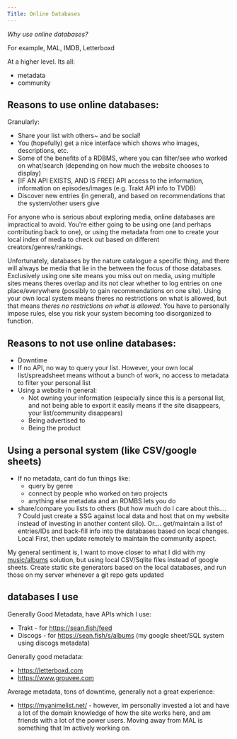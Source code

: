 ```yaml
---
Title: Online Databases
---
```


_Why use online databases?_

For example, MAL, IMDB, Letterboxd

At a higher level. Its all:

- metadata
- community

## Reasons to use online databases:

Granularly:

- Share your list with others~ and be social!
- You (hopefully) get a nice interface which shows who images, descriptions, etc.
- Some of the benefits of a RDBMS, where you can filter/see who worked on what/search (depending on how much the website chooses to display)
- [IF AN API EXISTS, AND IS FREE] API access to the information, information on episodes/images (e.g. Trakt API info to TVDB)
- Discover new entries (in general), and based on recommendations that the system/other users give

For anyone who is serious about exploring media, online databases are impractical to avoid. You're either going to be using one (and perhaps contributing back to one), or using the metadata from one to create your local index of media to check out based on different creators/genres/rankings.

Unfortunately, databases by the nature catalogue a specific thing, and there will always be media that lie in the between the focus of those databases. Exclusively using one site means you miss out on media, using multiple sites means theres overlap and its not clear whether to log entries on one place/everywhere (possibly to gain recommendations on one site). Using your own local system means theres no restrictions on what is allowed, but that means _theres no restrictions on what is allowed_. You have to personally impose rules, else you risk your system becoming too disorganized to function.

## Reasons to not use online databases:

- Downtime
- If no API, no way to query your list. However, your own local list/spreadsheet means without a bunch of work, no access to metadata to filter your personal list
- Using a website in general:
  - Not owning your information (especially since this is a personal list, and not being able to export it easily means if the site disappears, your list/community disappears)
  - Being advertised to
  - Being the product

## Using a personal system (like CSV/google sheets)

- If no metadata, cant do fun things like:
  - query by genre
  - connect by people who worked on two projects
  - anything else metadata and an RDMBS lets you do
- share/compare you lists to others (but how much do I care about this.... ? Could just create a SSG against local data and host that on my website instead of investing in another content silo). Or.... get/maintain a list of entries/IDs and back-fill info into the databases based on local changes. Local First, then update remotely to maintain the community aspect.

My general sentiment is, I want to move closer to what I did with my [music/albums](https://github.com/seanbreckenridge/albums) solution, but using local CSV/Sqlite files instead of google sheets. Create static site generators based on the local databases, and run those on my server whenever a git repo gets updated

## databases I use

Generally Good Metadata, have APIs which I use:

- Trakt - for <https://sean.fish/feed>
- Discogs - for <https://sean.fish/s/albums> (my google sheet/SQL system using discogs metadata)

Generally good metadata:

- <https://letterboxd.com>
- <https://www.grouvee.com>

Average metadata, tons of downtime, generally not a great experience:

- <https://myanimelist.net/> - however, im personally invested a lot and have a lot of the domain knowledge of how the site works here, and am friends with a lot of the power users. Moving away from MAL is something that Im actively working on.
